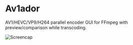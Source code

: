 # Av1ador

AV1/HEVC/VP9/H264 parallel encoder GUI for FFmpeg with preview/comparison while transcoding.

![Screencap](https://user-images.githubusercontent.com/58743577/232954724-665add5b-6c96-47a4-b8ea-9d5dedcfb0fd.png)
